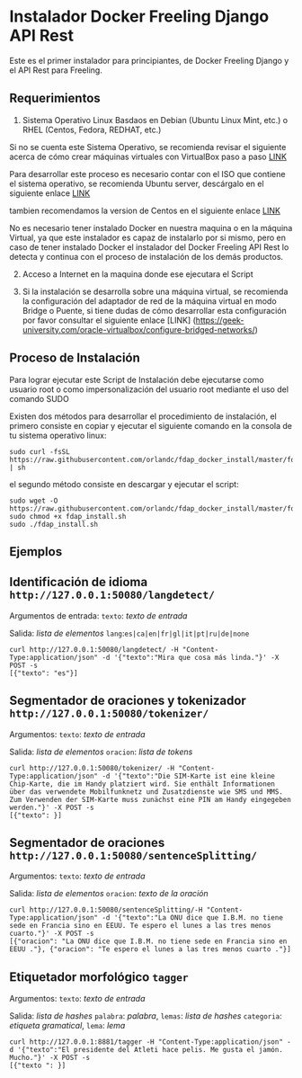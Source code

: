 # Instalador Docker Freeling Django API Rest

Este es el primer instalador para principiantes, de Docker Freeling Django y el API Rest para Freeling.

## Requerimientos

1. Sistema Operativo Linux Basdaos en Debian (Ubuntu Linux Mint, etc.) o RHEL (Centos, Fedora, REDHAT, etc.)

Si no se cuenta este Sistema Operativo, se recomienda revisar el siguiente acerca de cómo crear máquinas virtuales con VirtualBox paso a paso [LINK](https://www.softzone.es/2014/10/30/como-crear-una-maquina-virtual-con-virtualbox-paso-paso/)

Para desarrollar este proceso es necesario contar con el ISO que contiene el sistema operativo, se recomienda Ubuntu server, descárgalo en el siguiente enlace [LINK](https://www.ubuntu.com/download/server)

tambien recomendamos la version de Centos en el siguiente enlace [LINK](https://www.centos.org/download/)

No es necesario tener instalado Docker en nuestra maquina o en la máquina Virtual, ya que este instalador es capaz de instalarlo por si mismo, pero en caso de tener instalado Docker el instalador del Docker Freeling API Rest lo detecta y continua con el proceso de instalación de los demás productos.

2. Acceso a Internet en la maquina donde ese ejecutara el Script

3. Si la instalación se desarrolla sobre una máquina virtual, se recomienda la configuración del adaptador de red de la máquina virtual en modo Bridge o Puente, si tiene dudas de cómo desarrollar esta configuración por favor consultar el siguiente enlace [LINK] (https://geek-university.com/oracle-virtualbox/configure-bridged-networks/)


## Proceso de Instalación

Para lograr ejecutar este Script de Instalación debe ejecutarse como usuario root o como impersonalización del usuario root mediante el uso del comando SUDO

Existen dos métodos para desarrollar el procedimiento de instalación, el primero consiste en copiar y ejecutar el siguiente comando en la consola de tu sistema operativo linux:

    sudo curl -fsSL https://raw.githubusercontent.com/orlandc/fdap_docker_install/master/fdap_install.sh | sh

el segundo método consiste en descargar y ejecutar el script:

    sudo wget -O https://raw.githubusercontent.com/orlandc/fdap_docker_install/master/fdap_install.sh
    sudo chmod +x fdap_install.sh
    sudo ./fdap_install.sh

## Ejemplos

## Identificación de idioma `http://127.0.0.1:50080/langdetect/`

Argumentos de entrada: `texto`: *texto de entrada* 

Salida: *lista de elementos* `lang`:`es|ca|en|fr|gl|it|pt|ru|de|none`


    curl http://127.0.0.1:50080/langdetect/ -H "Content-Type:application/json" -d '{"texto":"Mira que cosa más linda."}' -X POST -s
    [{"texto": "es"}]

## Segmentador de oraciones y tokenizador `http://127.0.0.1:50080/tokenizer/`

Argumentos: `texto`: *texto de entrada*

Salida: *lista de elementos* `oracion`: *lista de tokens*


    curl http://127.0.0.1:50080/tokenizer/ -H "Content-Type:application/json" -d '{"texto":"Die SIM-Karte ist eine kleine Chip-Karte, die im Handy platziert wird. Sie enthält Informationen über das verwendete Mobilfunknetz und Zusatzdienste wie SMS und MMS. Zum Verwenden der SIM-Karte muss zunächst eine PIN am Handy eingegeben werden."}' -X POST -s
    [{"texto": }]


## Segmentador de oraciones `http://127.0.0.1:50080/sentenceSplitting/`

Argumentos: `texto`: *texto de entrada*

Salida: *lista de elementos* `oracion`: *texto de la oración*

    curl http://127.0.0.1:50080/sentenceSplitting/-H "Content-Type:application/json" -d '{"texto":"La ONU dice que I.B.M. no tiene sede en Francia sino en EEUU. Te espero el lunes a las tres menos cuarto."}' -X POST -s
    [{"oracion": "La ONU dice que I.B.M. no tiene sede en Francia sino en EEUU ."}, {"oracion": "Te espero el lunes a las tres menos cuarto ."}]


## Etiquetador morfológico `tagger`

Argumentos: `texto`: *texto de entrada*

Salida: *lista de hashes* `palabra`: *palabra*, `lemas`: *lista de hashes* `categoria`: *etiqueta gramatical*, `lema`: *lema*


    curl http://127.0.0.1:8881/tagger -H "Content-Type:application/json" -d '{"texto":"El presidente del Atleti hace pelis. Me gusta el jamón. Mucho."}' -X POST -s
    [{"texto ": }]

